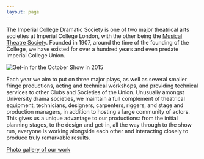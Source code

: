 ```yaml
---
layout: page
---
```


The Imperial College Dramatic Society is one of two major theatrical arts
societies at Imperial College London, with the other being the 
[Musical Theatre Society](http://mtsoc.co.uk). Founded in 1907, around 
the time of the founding of the College, we have existed for over a
hundred years and even predate Imperial College Union.

![Get-in for the October Show in 2015]({{site.url}}/assets/about/oct15_getin.jpg)

Each year we aim to put on three major plays, as well as several smaller fringe productions, acting and technical workshops, and providing technical services to other Clubs and Societies of the Union. Unusually amongst University drama societies, we maintain a full complement of theatrical equipment, technicians, designers, carpenters, riggers, and stage and production managers, in addition to hosting a large community of actors. This gives us a unique advantage to our productions: from the initial planning stages, to the design and get-in, all the way through to the show run, everyone is working alongside each other and interacting closely to produce truly remarkable results.

[ Photo gallery of our work ](https://www.dramsoc.org/about/gallery/)
